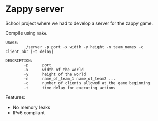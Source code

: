 # Zappy server

School project where we had to develop a server for the zappy game.

Compile using `make`.

```text
USAGE:
        ./server -p port -x width -y height -n team_names -c client_nbr [-t delay]

DESCRIPTION:
        -p      port
        -x      width of the world
        -y      height of the world
        -n      name_of_team_1 name_of_team2 ...
        -c      number of clients allowed at the game beginning
        -t      time delay for executing actions
```

Features:

* No memory leaks
* IPv6 compliant